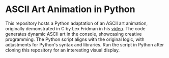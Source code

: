 # ASCII Art Animation in Python

This repository hosts a Python adaptation of an ASCII art animation, originally demonstrated in C by Lex Fridman in his [video](https://www.youtube.com/watch?v=DEqXNfs_HhY). The code generates dynamic ASCII art in the console, showcasing creative programming. The Python script aligns with the original logic, with adjustments for Python's syntax and libraries. Run the script in Python after cloning this repository for an interesting visual display.